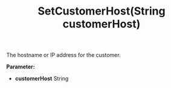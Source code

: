 ﻿---
uid: crmscript_ref_NSChatSessionEntity_SetCustomerHost
title: SetCustomerHost(String customerHost)
intellisense: NSChatSessionEntity.SetCustomerHost
keywords: NSChatSessionEntity, GetCustomerHost
so.topic: reference
---

The hostname or IP address for the customer.

**Parameter:** 
 - **customerHost** String

